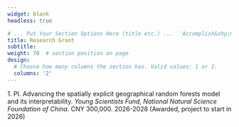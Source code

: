 ```yaml
---
widget: blank
headless: true

# ... Put Your Section Options Here (title etc.) ...  'Accomplish&shy;ments'
title: Research Grant
subtitle:
weight: 70  # section position on page
design:
  # Choose how many columns the section has. Valid values: 1 or 2.
  columns: '2'
---
```

  
1\. PI. Advancing the spatially explicit geographical random forests model and its interpretability. *Young Scientists Fund, National Natural Science Foundation of China*. CNY 300,000. 2026-2028 (Awarded, project to start in 2026)

